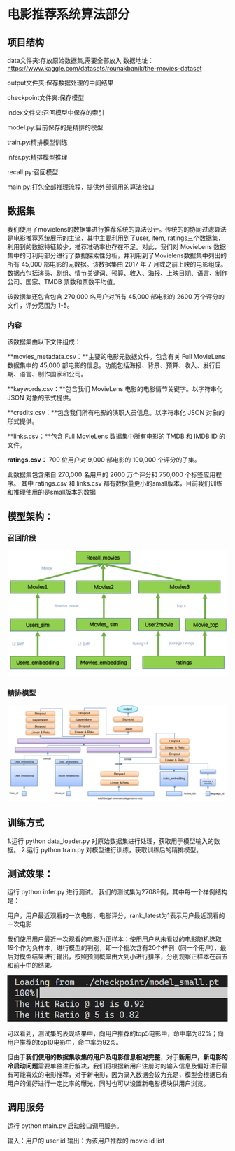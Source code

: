 # 电影推荐系统算法部分

## 项目结构

data文件夹:存放原始数据集,需要全部放入
数据地址：https://www.kaggle.com/datasets/rounakbanik/the-movies-dataset

output文件夹:保存数据处理的中间结果

checkpoint文件夹:保存模型

index文件夹:召回模型中保存的索引

model.py:目前保存的是精排的模型

train.py:精排模型训练

infer.py:精排模型推理

recall.py:召回模型

main.py:打包全部推理流程，提供外部调用的算法接口


## 数据集

我们使用了movielens的数据集进行推荐系统的算法设计。传统的的协同过滤算法是电影推荐系统展示的主流，其中主要利用到了user, item, ratings三个数据集，利用到的数据特征较少，推荐准确率也存在不足。对此，我们对 MovieLens 数据集中的可利用部分进行了数据探索性分析，并利用到了Movielens数据集中列出的所有 45,000 部电影的元数据。该数据集由 2017 年 7 月或之前上映的电影组成。数据点包括演员、剧组、情节关键词、预算、收入、海报、上映日期、语言、制作公司、国家、TMDB 票数和票数平均值。

该数据集还包含包含 270,000 名用户对所有 45,000 部电影的 2600 万个评分的文件，评分范围为 1-5。

### 内容

该数据集由以下文件组成：

**movies_metadata.csv：**主要的电影元数据文件。包含有关 Full MovieLens 数据集中的 45,000 部电影的信息。功能包括海报、背景、预算、收入、发行日期、语言、制作国家和公司。

**keywords.csv：**包含我们 MovieLens 电影的电影情节关键字。以字符串化 JSON 对象的形式提供。

**credits.csv：**包含我们所有电影的演职人员信息。以字符串化 JSON 对象的形式提供。

**links.csv：**包含 Full MovieLens 数据集中所有电影的 TMDB 和 IMDB ID 的文件。

**ratings.csv：** 700 位用户对 9,000 部电影的 100,000 个评分的子集。

此数据集包含来自 270,000 名用户的 2600 万个评分和 750,000 个标签应用程序。
其中 ratings.csv 和 links.csv 都有数据量更小的small版本，目前我们训练和推理使用的是small版本的数据

## 模型架构：
### 召回阶段
![recall](image/recall.png)
### 精排模型
![model](image/model.png)

## 训练方式
1.运行 python data_loader.py 对原始数据集进行处理，获取用于模型输入的数据。
2.运行 python train.py 对模型进行训练，获取训练后的精排模型。

## 测试效果：
运行 python infer.py 进行测试。
我们的测试集为27089例，其中每一个样例结构是：

用户，用户最近观看的一次电影，电影评分，rank_latest为1表示用户最近观看的一次电影

我们使用用户最近一次观看的电影为正样本；使用用户从未看过的电影随机选取19个作为负样本，进行模型的判别，即一个批次含有20个样例（同一个用户），最后对模型结果进行输出，按照预测概率由大到小进行排序，分别观察正样本在前五和前十中的结果。

![image-test_result](image/test_result_small.png)

可以看到，测试集的表现结果中，向用户推荐的top5电影中，命中率为82%；向用户推荐的top10电影中，命中率为92%。

但由于**我们使用的数据集收集的用户及电影信息相对完整**，对于**新用户，新电影的冷启动问题**需要单独进行解决，我们将根据新用户注册时的输入信息及偏好进行最有可能喜欢的电影推荐，对于新电影，因为录入数据会较为充足，模型会根据已有用户的偏好进行一定比率的曝光，同时也可以设置新电影模块供用户浏览。

## 调用服务
运行 python main.py 启动接口调用服务。

输入：用户的 user id
输出：为该用户推荐的 movie id list
